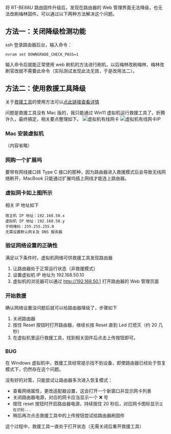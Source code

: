 将 RT-BE88U 路由固件升级后，发现在路由器的 Web 管理界面无法降级，也无法改刷梅林固件。可以通过以下两种方法解决这个问题。

## 方法一：关闭降级检测功能

ssh 登录路由器后台，输入命令：

```shell
nvram set DOWNGRADE_CHECK_PASS=1
```

输入命令后就能正常使用 web 刷机的方法进行刷机，以后梅林改刷梅林，梅林改刷官改就不需要此命令（实际测试发现此法无效，于是改用法二）。

## 方法二：使用救援工具降级

关于[救援工具](https://www.asus.com.cn/networking-iot-servers/wifi-routers/asus-gaming-routers/rt-be88u/helpdesk_download?model2Name=RT-BE88U)的使用方法可以[点此链接查看详情](https://www.asus.com.cn/support/faq/1000814/)

问题是救援工具没有 Mac 版的，我只能通过 Win11 虚拟机运行救援工具了。折腾许久，最终搞定，相关要点整理如下。
![虚拟机有线网卡](https://lib.zhaiduting.work.gd/uPic/%E8%99%9A%E6%8B%9F%E6%9C%BA%E6%9C%89%E7%BA%BF%E7%BD%91%E5%8D%A1.png)
![虚拟机有线网卡IP](https://lib.zhaiduting.work.gd/uPic/%E8%99%9A%E6%8B%9F%E6%9C%BA%E6%9C%89%E7%BA%BF%E7%BD%91%E5%8D%A1IP.png)
### Mac 安装虚拟机

（内容省略）

### 网购一个扩展坞

要带有网线接口转 Type C 接口的那种，因为路由器进入救援模式后会导致无线网络断开，MacBook 只能通过扩展坞插上网线才能连上路由器。

### 虚拟网卡如上图所示

相关 IP 地址如下

```
宿主机 IP 地址：192.168.50.x
虚拟机 IP 地址：192.168.50.y
子网掩码：255.255.255.0
无需设置默认网关及 DNS 服务器
```

### 验证网络设置的正确性

满足以下条件时，虚拟机网络可供救援工具发现路由器

1. 让路由器处于正常运行状态（非救援模式）
2. 设置虚拟机 IP 地址为 192.168.50.10
3. 虚拟机的浏览器可以通过 http://192.168.50.1 打开路由器的 Web 管理页面

### 开始救援

确认网络设置没问题后就可以给路由器降级了，步骤如下

1. 关闭路由器
2. 按住 Reset 按钮时打开路由器，继续长按 Reset 直到 Led 灯熄灭（约 20 几秒）
3. 在虚拟机里运行救援工具，找到相关固件后点击上传按钮即可。

### BUG

在 Windows 虚拟机中，救援工具经常提示找不到设备，即使路由器已经处于恢复模式下，仍然存在这个问题。

没有好的对策，只能尝试让路由器多次进入恢复模式：

- 查看网络属性，更改适配器设置，这会打开一个新窗口并显示网卡列表
- 关闭路由器电源，对应的网卡应当显示一个 ❌ 号
- 按住 reset 按钮时开启路由器电源，持续按住 20 秒后，对应网卡图标显示`正在识别...`
- 稍后再次点击救援工具中的上传按钮尝试给路由器刷固件

这个过程中，救援工具一直处于打开状态（无需关闭后重开救援工具）
